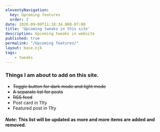 ```yaml
---
eleventyNavigation:
  key: Upcoming features
  order: 3
date: 2020-09-09T11:18:34.000-07:00
title: 'Upcoming tweaks in this site'
description: Upcoming tweaks in website
published: true
permalink: "/Upcoming features/"
layout: base.njk
tags:
    - tweaks
---
```


### Things I am about to add on this site.

- ~~Toggle button for dark mode and light mode~~
- ~~A separate list for posts~~
- ~~RSS feed~~
- Post card in 11ty
- Featured post in 11ty
  


#### *Note*: This list will be updated as more and more items are added and removed.